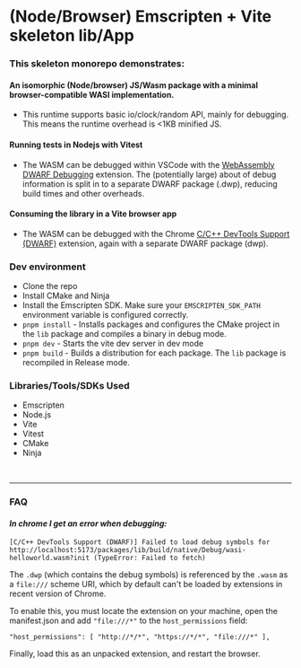 # (Node/Browser) Emscripten + Vite skeleton lib/App
### This skeleton monorepo demonstrates:

#### An isomorphic (Node/browser) JS/Wasm package with a minimal browser-compatible WASI implementation.
- This runtime supports basic io/clock/random API, mainly for debugging. This means the runtime overhead is <1KB minified JS.

#### Running tests in Nodejs with Vitest
- The WASM can be debugged within VSCode with the [WebAssembly DWARF Debugging](https://marketplace.visualstudio.com/items?itemName=ms-vscode.wasm-dwarf-debugging) extension. The (potentially large) about of debug information is split in to a separate DWARF package (.dwp), reducing build times and other overheads.

#### Consuming the library in a Vite browser app
- The WASM can be debugged with the Chrome [C/C++ DevTools Support (DWARF)](https://chromewebstore.google.com/detail/cc++-devtools-support-dwa/pdcpmagijalfljmkmjngeonclgbbannb) extension, again with a separate DWARF package (dwp).

### Dev environment

- Clone the repo
- Install CMake and Ninja
- Install the Emscripten SDK. Make sure your `EMSCRIPTEN_SDK_PATH` environment variable is configured correctly.
- `pnpm install` - Installs packages and configures the CMake project in the `lib` package and compiles a binary in debug mode.
- `pnpm dev` - Starts the vite dev server in dev mode
- `pnpm build` - Builds a distribution for each package. The `lib` package is recompiled in Release mode.

### Libraries/Tools/SDKs Used

- Emscripten
- Node.js 
- Vite
- Vitest
- CMake
- Ninja

<br>

-----

### FAQ

#### _In chrome I get an error when debugging:_
```
[C/C++ DevTools Support (DWARF)] Failed to load debug symbols for http://localhost:5173/packages/lib/build/native/Debug/wasi-helloworld.wasm?init (TypeError: Failed to fetch)
```
The `.dwp` (which contains the debug symbols) is referenced by the `.wasm` as a `file:///` scheme URI, which by default can't be loaded by extensions in recent version of Chrome.

To enable this, you must locate the extension on your machine, open the manifest.json and add `"file:///*"` to the `host_permissions` field:

```
"host_permissions": [ "http://*/*", "https://*/*", "file:///*" ],
```

Finally, load this as an unpacked extension, and restart the browser.